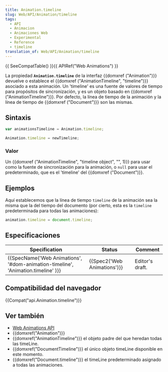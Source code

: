 ```yaml
---
title: Animation.timeline
slug: Web/API/Animation/timeline
tags:
  - API
  - Animacion
  - Animaciones Web
  - Experimental
  - Reference
  - timeline
translation_of: Web/API/Animation/timeline
---
```

{{ SeeCompatTable() }}{{ APIRef("Web Animations") }}

La propiedad **`Animation.timeline`** de la interfaz {{domxref ("Animation")}} devuelve o establece el {{domxref ("AnimationTimeline", "timeline")}} asociado a esta animación. Un 'timeline' es una fuente de valores de tiempo para propósitos de sincronización, y es un objeto basado en {{domxref ("AnimationTimeline")}}. Por defecto, la línea de tiempo de la animación y la línea de tiempo de {{domxref ("Document")}} son las mismas.

## Sintaxis

```js
var animationsTimeline = Animation.timeline;

Animation.timeline = newTimeline;
```

### Valor

Un {{domxref ("AnimationTimeline", "timeline object", "", 1)}} para usar como la fuente de sincronización para la animación, o `null` para usar el predeterminado, que es el 'timeline' del {{domxref ("Document")}}.

## Ejemplos

Aquí establecemos que la línea de tiempo `timeline` de la animación sea la misma que la del tiempo del documento (por cierto, esta es la `timeline` predeterminada para todas las animaciones):

```js
animation.timeline = document.timeline;
```

## Especificaciones

| Specification                                                                                                | Status                               | Comment         |
| ------------------------------------------------------------------------------------------------------------ | ------------------------------------ | --------------- |
| {{SpecName('Web Animations', '#dom-animation-timeline', 'Animation.timeline' )}} | {{Spec2('Web Animations')}} | Editor's draft. |

## Compatibilidad del navegador

{{Compat("api.Animation.timeline")}}

## Ver también

- [Web Animations API](/es/docs/Web/API/Web_Animations_API)
- {{domxref("Animation")}}
- {{domxref("AnimationTimeline")}} el objeto padre del que heredan todas las timeLine.
- {{domxref("DocumentTimeline")}} el único objeto timeLine disponible en este momento.
- {{domxref("Document.timeline")}} el timeLine predeterminado asignado a todas las animaciones.
